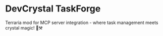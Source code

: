 # DevCrystal TaskForge

Terraria mod for MCP server integration - where task management meets crystal magic! 🔮⚒️
